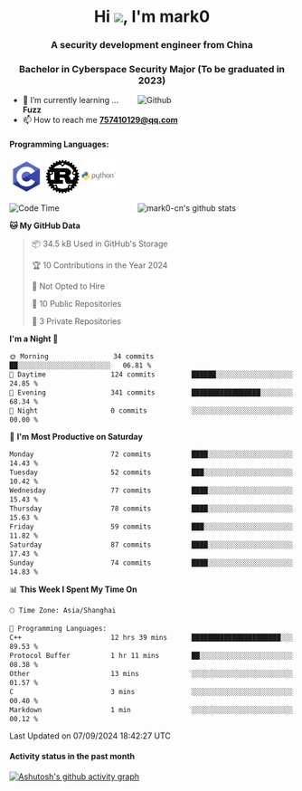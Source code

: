<h1 align="center">Hi <img src="https://raw.githubusercontent.com/iampavangandhi/iampavangandhi/master/gifs/Hi.gif" width="30px">, I'm mark0</h1>

<h3 align="center">A security development engineer from China</h3>
<h3 align="center">Bachelor in Cyberspace Security Major (To be graduated in 2023)</h3>

<img width="55%" align="right" alt="Github" src="https://raw.githubusercontent.com/onimur/.github/master/.resources/git-header.svg" />

<!-- - 🔭 I’m currently working on **vKarma Webapp** -->
<!-- - 💬 Ask me about ... **Web Develpoment** -->
<!-- - 😄 Employement ... **Open for intern opportunities** -->
<!-- - ⚡ Fun fact ... **Anime**❤ -->
- 🌱 I’m currently learning ... **Fuzz**
- 📫 How to reach me **757410129@qq.com**
<!-- - 📨 Or reach me **757410129@qq.com** -->

<h4>Programming Languages: </h4>
<p align="left">
 <img style="margin: auto;" src="https://raw.githubusercontent.com/sachinverma53121/sachinverma53121/master/icons/c.png" alt=c width="60" height="60"/>
 <img style="margin: auto;" src="https://raw.githubusercontent.com/mark0-cn/blog_img/master/img/202309031232124.png" alt=cplusplus width="60" height="60"/>
 <img style="margin: auto;" src="https://raw.githubusercontent.com/sachinverma53121/sachinverma53121/master/icons/python.png" alt=python width="60" height="60"/>
</p>


<img width="55%" align="right" alt="mark0-cn's github stats" src="https://github-readme-stats.vercel.app/api?username=mark0-cn&show_icons=true&hide_border=true" />

<!--START_SECTION:waka-->
![Code Time](http://img.shields.io/badge/Code%20Time-2%2C552%20hrs%2030%20mins-blue)

**🐱 My GitHub Data** 

> 📦 34.5 kB Used in GitHub's Storage 
 > 
> 🏆 10 Contributions in the Year 2024
 > 
> 🚫 Not Opted to Hire
 > 
> 📜 10 Public Repositories 
 > 
> 🔑 3 Private Repositories 
 > 
**I'm a Night 🦉** 

```text
🌞 Morning                34 commits          ██░░░░░░░░░░░░░░░░░░░░░░░   06.81 % 
🌆 Daytime                124 commits         ██████░░░░░░░░░░░░░░░░░░░   24.85 % 
🌃 Evening                341 commits         █████████████████░░░░░░░░   68.34 % 
🌙 Night                  0 commits           ░░░░░░░░░░░░░░░░░░░░░░░░░   00.00 % 
```
📅 **I'm Most Productive on Saturday** 

```text
Monday                   72 commits          ████░░░░░░░░░░░░░░░░░░░░░   14.43 % 
Tuesday                  52 commits          ███░░░░░░░░░░░░░░░░░░░░░░   10.42 % 
Wednesday                77 commits          ████░░░░░░░░░░░░░░░░░░░░░   15.43 % 
Thursday                 78 commits          ████░░░░░░░░░░░░░░░░░░░░░   15.63 % 
Friday                   59 commits          ███░░░░░░░░░░░░░░░░░░░░░░   11.82 % 
Saturday                 87 commits          ████░░░░░░░░░░░░░░░░░░░░░   17.43 % 
Sunday                   74 commits          ████░░░░░░░░░░░░░░░░░░░░░   14.83 % 
```


📊 **This Week I Spent My Time On** 

```text
🕑︎ Time Zone: Asia/Shanghai

💬 Programming Languages: 
C++                      12 hrs 39 mins      ██████████████████████░░░   89.53 % 
Protocol Buffer          1 hr 11 mins        ██░░░░░░░░░░░░░░░░░░░░░░░   08.38 % 
Other                    13 mins             ░░░░░░░░░░░░░░░░░░░░░░░░░   01.57 % 
C                        3 mins              ░░░░░░░░░░░░░░░░░░░░░░░░░   00.40 % 
Markdown                 1 min               ░░░░░░░░░░░░░░░░░░░░░░░░░   00.12 % 
```


 Last Updated on 07/09/2024 18:42:27 UTC
<!--END_SECTION:waka-->

<h4>Activity status in the past month</h4>

[![Ashutosh's github activity graph](https://github-readme-activity-graph.vercel.app/graph?username=mark0-cn&theme=dracula)](https://github.com/ashutosh00710/github-readme-activity-graph)

<!--
**mark0-cn/mark0-cn** is a ✨ _special_ ✨ repository because its `README.md` (this file) appears on your GitHub profile.

Here are some ideas to get you started:

- 🔭 I’m currently working on ...
- 🌱 I’m currently learning ...
- 👯 I’m looking to collaborate on ...
- 🤔 I’m looking for help with ...
- 💬 Ask me about ...
- 📫 How to reach me: ...
- 😄 Pronouns: ...
- ⚡ Fun fact: ...
-->
